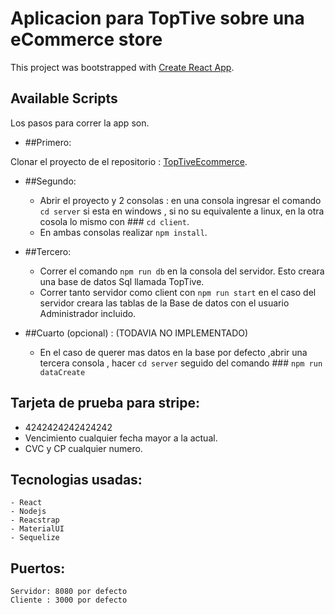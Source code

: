 # Aplicacion para TopTive sobre una eCommerce store

This project was bootstrapped with [Create React App](https://github.com/facebook/create-react-app).

## Available Scripts

Los pasos para correr la app son.

- ##Primero:

 Clonar el proyecto de el repositorio : [TopTiveEcommerce](https://github.com/facebook/create-react-app).

- ##Segundo:
    - Abrir el proyecto y 2 consolas :  en una consola ingresar el comando  `cd server` si esta en windows , si no su equivalente a linux, en la otra cosola lo mismo con ### `cd client`.
    - En ambas consolas realizar `npm install`.
  
- ##Tercero: 
    - Correr el comando `npm run db` en la consola del servidor. Esto creara una base de datos Sql llamada TopTive.
    - Correr tanto servidor como client con `npm run start` en el caso del servidor creara las tablas de la Base de datos con el usuario Administrador incluido.

- ##Cuarto (opcional) : (TODAVIA NO IMPLEMENTADO)
    - En el caso de  querer mas  datos en la base por defecto ,abrir una tercera consola  , hacer `cd server` seguido del comando ### `npm run dataCreate`
    

## Tarjeta de prueba para stripe:
   - 4242424242424242
   - Vencimiento cualquier fecha mayor a la actual.
   - CVC y CP cualquier numero.

## Tecnologias usadas:
    - React
    - Nodejs
    - Reacstrap
    - MaterialUI
    - Sequelize


## Puertos:
    Servidor: 8080 por defecto
    Cliente : 3000 por defecto